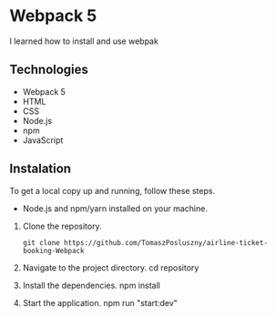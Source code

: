 # Webpack 5

I learned how to install and use webpak

## Technologies

- Webpack 5 
- HTML
- CSS
- Node.js
- npm
- JavaScript

## Instalation

To get a local copy up and running, follow these steps.

- Node.js and npm/yarn installed on your machine.

1. Clone the repository.
   ```shell
   git clone https://github.com/TomaszPosluszny/airline-ticket-booking-Webpack

2. Navigate to the project directory.
 cd repository

3. Install the dependencies.
  npm install

4. Start the application.
npm run "start:dev"
